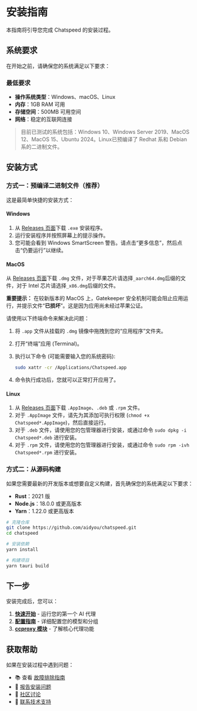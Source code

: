 # 安装指南

本指南将引导您完成 Chatspeed 的安装过程。

## 系统要求

在开始之前，请确保您的系统满足以下要求：

### 最低要求

- **操作系统类型**：Windows、macOS、Linux
- **内存**：1GB RAM 可用
- **存储空间**：500MB 可用空间
- **网络**：稳定的互联网连接

> 目前已测试的系统包括：Windows 10、Windows Server 2019、MacOS 12、MacOS 15、Ubuntu 2024。Linux已预编译了 Redhat 系和 Debian 系的二进制文件。

## 安装方式

### 方式一：预编译二进制文件（推荐）

这是最简单快捷的安装方式：

#### Windows

1. 从 [Releases 页面](https://github.com/aidyou/chatspeed/releases/latest)下载 `.exe` 安装程序。
2. 运行安装程序并按照屏幕上的提示操作。
3. 您可能会看到 Windows SmartScreen 警告。请点击“更多信息”，然后点击“仍要运行”以继续。

#### MacOS

从 [Releases 页面](https://github.com/aidyou/chatspeed/releases/latest)下载 `.dmg` 文件，对于苹果芯片请选择`_aarch64.dmg`后缀的文件，对于 Intel 芯片请选择`_x86.dmg`后缀的文件。

**重要提示：** 在较新版本的 MacOS 上，Gatekeeper 安全机制可能会阻止应用运行，并提示文件“**已损坏**”。这是因为应用尚未经过苹果公证。

请使用以下终端命令来解决此问题：

1. 将 `.app` 文件从挂载的 `.dmg` 镜像中拖拽到您的“应用程序”文件夹。
2. 打开“终端”应用 (Terminal)。
3. 执行以下命令 (可能需要输入您的系统密码):

    ```sh
    sudo xattr -cr /Applications/Chatspeed.app
    ```

4. 命令执行成功后，您就可以正常打开应用了。

#### Linux

1. 从 [Releases 页面](https://github.com/aidyou/chatspeed/releases/latest)下载 `.AppImage`、`.deb` 或 `.rpm` 文件。
2. 对于 `.AppImage` 文件，请先为其添加可执行权限 (`chmod +x Chatspeed*.AppImage`)，然后直接运行。
3. 对于 `.deb` 文件，请使用您的包管理器进行安装，或通过命令 `sudo dpkg -i Chatspeed*.deb` 进行安装。
4. 对于 `.rpm` 文件，请使用您的包管理器进行安装，或通过命令 `sudo rpm -ivh Chatspeed*.rpm` 进行安装。

### 方式二：从源码构建

如果您需要最新的开发版本或想要自定义构建，首先确保您的系统满足以下要求：

- **Rust**：2021 版
- **Node.js**：18.0.0 或更高版本
- **Yarn**：1.22.0 或更高版本

```bash
# 克隆仓库
git clone https://github.com/aidyou/chatspeed.git
cd chatspeed

# 安装依赖
yarn install

# 构建项目
yarn tauri build

```

## 下一步

安装完成后，您可以：

1. **[快速开始](./quickStart.md)** - 运行您的第一个 AI 代理
2. **[配置指南](./configuration.md)** - 详细配置您的模型和分组
3. **[ccproxy 模块](../ccproxy/)** - 了解核心代理功能

## 获取帮助

如果在安装过程中遇到问题：

- 📚 查看 [故障排除指南](./troubleshooting.md)
- 🐛 [报告安装问题](https://github.com/aidyou/chatspeed/issues)
- 💬 [社区讨论](https://github.com/aidyou/chatspeed/discussions)
- 📧 [联系技术支持](mailto:support@chatspeed.ai)
